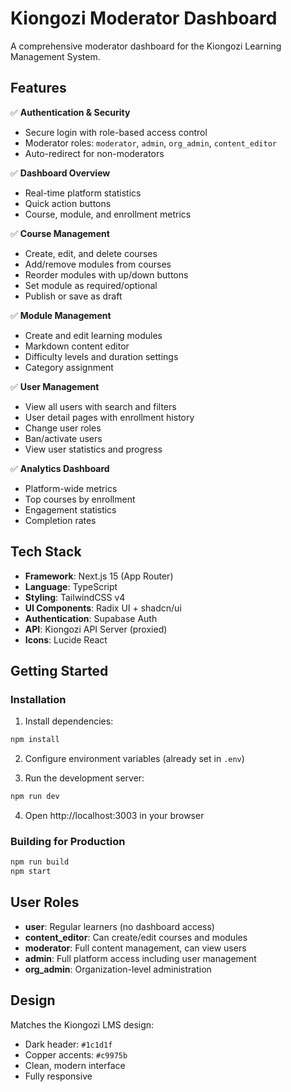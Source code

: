 # Kiongozi Moderator Dashboard

A comprehensive moderator dashboard for the Kiongozi Learning Management System.

## Features

✅ **Authentication & Security**
- Secure login with role-based access control
- Moderator roles: `moderator`, `admin`, `org_admin`, `content_editor`
- Auto-redirect for non-moderators

✅ **Dashboard Overview**
- Real-time platform statistics
- Quick action buttons
- Course, module, and enrollment metrics

✅ **Course Management**
- Create, edit, and delete courses
- Add/remove modules from courses
- Reorder modules with up/down buttons
- Set module as required/optional
- Publish or save as draft

✅ **Module Management**
- Create and edit learning modules
- Markdown content editor
- Difficulty levels and duration settings
- Category assignment

✅ **User Management**
- View all users with search and filters
- User detail pages with enrollment history
- Change user roles
- Ban/activate users
- View user statistics and progress

✅ **Analytics Dashboard**
- Platform-wide metrics
- Top courses by enrollment
- Engagement statistics
- Completion rates

## Tech Stack

- **Framework**: Next.js 15 (App Router)
- **Language**: TypeScript
- **Styling**: TailwindCSS v4
- **UI Components**: Radix UI + shadcn/ui
- **Authentication**: Supabase Auth
- **API**: Kiongozi API Server (proxied)
- **Icons**: Lucide React

## Getting Started

### Installation

1. Install dependencies:
```bash
npm install
```

2. Configure environment variables (already set in `.env`)

3. Run the development server:
```bash
npm run dev
```

4. Open http://localhost:3003 in your browser

### Building for Production

```bash
npm run build
npm start
```

## User Roles

- **user**: Regular learners (no dashboard access)
- **content_editor**: Can create/edit courses and modules
- **moderator**: Full content management, can view users
- **admin**: Full platform access including user management
- **org_admin**: Organization-level administration

## Design

Matches the Kiongozi LMS design:
- Dark header: `#1c1d1f`
- Copper accents: `#c9975b`
- Clean, modern interface
- Fully responsive
